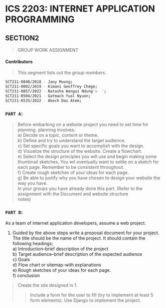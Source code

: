 # ICS 2203: INTERNET APPLICATION PROGRAMMING 
## SECTION2

> GROUP WORK ASSIGNMENT
#### Contributors
> This segment lists out the *group members*.
```bash
SCT211-0848/2018 - Jany Muong;
SCT211-0002/2019 - Kimani Geoffrey Chege;
SCT211-0057/2022 - Natasha Wangui Ndung'u  ';
SCT211-0504/2021 - Gatmach Yuol Nyuon;
SCT211-0535/2022 - Akech Dau Atem;
```

### `PART A`: 
> Before embarking on a website project you need to set time for planning. planning involves:  
a) Decide on a topic, content or theme.  
b) Define and try to understand the target audience.  
c) Set specific goals you want to accomplish with the design.  
d) Visualize the structure of the website. Create a flowchart.  
e) Select the design principles you will use and begin making some thumbnail sketches. You wil eventually 
want to settle on a sketch for each page. Remember to be consistent throughout.  
f) Create rough sketches of your ideas for each page.  
g) Be able to justify why you have chosen to design your website the way you have.  
In your groups you have already done this part. (Refer to the assignment with the Document and website structure   
notes)

### `PART B`:  
As a team of internet application developers, assume a web project.
1. Guided by the above steps write a proposal document for your project. The title should be the name of the
project. It should contain the following headings;  
a) Introduction–brief description of the project  
b) Target audience–brief description of the expected audience   
c) Goals  
d) Flow chart or sitemap-with explanations  
e) Rough sketches of your ideas for each page.   
f) conclusion  

> Create the site designed in 1. 
>> Include a form for the user to fill (try to implement at least 5 form elements). Use Django to implement the project.
